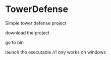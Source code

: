 # TowerDefense
Simple tower defense project

download the project

go to bin

launch the executable //! ony works on windows
